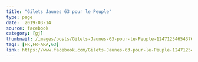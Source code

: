 ```yaml
---
title: "Gilets Jaunes 63 pour le Peuple"
type: page
date:  2019-03-14
source: facebook
category: [gj]
thumbnail: /images/posts/Gilets-Jaunes-63-pour-le-Peuple-1247125465437655.jpg
tags: [FR,FR-ARA,63]
link: https://www.facebook.com/Gilets-Jaunes-63-pour-le-Peuple-1247125465437655/
---
```

